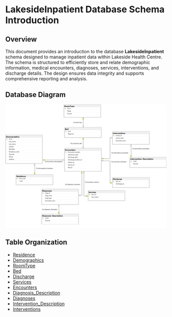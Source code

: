 # LakesideInpatient Database Schema Introduction
## Overview
This document provides an introduction to the database <b>LakesideInpatient</b> schema designed to manage inpatient data within Lakeside Health Centre. The schema is structured to efficiently store and relate demographic information, medical encounters, diagnoses, services, interventions, and discharge details. The design ensures data integrity and supports comprehensive reporting and analysis.
## Database Diagram
![Database Diagram](./LakesideDBDiagram.png)
## Table Organization
<ul>
  <li><a href='Tables/Residence.png'>Residence</a></li>
  <li><a href='Tables/Demographics.png'>Demographics</a></li>
  <li><a href='Tables/RoomType.png'>RoomType</a></li>
  <li><a href='Tables/Bed.png'>Bed</a></li>
  <li><a href='Tables/Discharge.png'>Discharge</a></li>
  <li><a href='Tables/Services.png'>Services</a></li>
  <li><a href='Tables/Encounters.png'>Encounters</a></li>
  <li><a href='Tables/Diagnosis_Description.png'>Diagnosis_Description</a></li>
  <li><a href='Tables/Diagnoses.png'>Diagnoses</a></li>
  <li><a href='Tables/Intervention_Description.png'>Intervention_Description</a></li>
  <li><a href='Tables/Interventions.png'>Interventions</a></li>
</ul>

